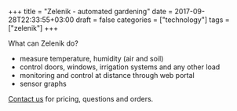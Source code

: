 +++
title = "Zelenik - automated gardening"
date = 2017-09-28T22:33:55+03:00
draft = false
categories = ["technology"]
tags = ["zelenik"]
+++

What can Zelenik do?
<!--more-->

* measure temperature, humidity (air and soil)
* control doors, windows, irrigation systems and any other load
* monitoring and control at distance through web portal
* sensor graphs

[Contact us](mailto:akodzhabashev@gmail.com) for pricing, questions and orders.


